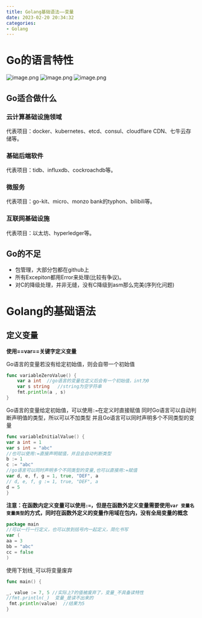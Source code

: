 ```yaml
---
title: Golang基础语法——变量
date: 2023-02-20 20:34:32
categories:
- Golang
---
```

# Go的语言特性
![image.png](https://cdn.staticaly.com/gh/K-Viior/blog-image@master/img/20230220203722.png)
![image.png](https://cdn.staticaly.com/gh/K-Viior/blog-image@master/img/20230220203731.png)
![image.png](https://cdn.staticaly.com/gh/K-Viior/blog-image@master/img/20230220203740.png)
## Go适合做什么
### 云计算基础设施领域
代表项目：docker、kubernetes、etcd、consul、cloudflare CDN、七牛云存储等。
### 基础后端软件
代表项目：tidb、influxdb、cockroachdb等。
### 微服务
代表项目：go-kit、micro、monzo bank的typhon、bilibili等。
### 互联网基础设施
代表项目：以太坊、hyperledger等。
## Go的不足
- 包管理，大部分包都在github上
- 所有Excepiton都用Error来处理(比较有争议)。
- 对C的降级处理，并非无缝，没有C降级到asm那么完美(序列化问题)
# Golang的基础语法
## 定义变量

**使用==var==关键字定义变量**

Go语言的变量若没有给定初始值，则会自带一个初始值
```Go
func variableZeroValue() {
	var a int  //go语言的变量在定义后会有一个初始值，int为0
	var s string   //string为空字符串
	fmt.println(a , s)
}
```
Go语言的变量给定初始值，可以使用`:=`在定义时直接赋值
同时Go语言可以自动判断声明值的类型，所以可以不加类型
并且Go语言可以同时声明多个不同类型的变量
```Go
func variableInitialValue() {
var a int = 1
var s int = "abc"
//也可以使用:=直接声明赋值，并且会自动判断类型
b := 1
c := "abc"
//go语言可以同时声明多个不同类型的变量,也可以直接用:=赋值
var d, e, f, g = 1, true, "DEF", a
// d, e, f, g := 1, true, "DEF", a
d = 5
}
```
**注意：在函数内定义变量可以使用`:=`，但是在函数外定义变量需要使用`var 变量名 变量类型`的方式，同时在函数外定义的变量作用域在包内，没有全局变量的概念**
```Go
package main
//可以一行一行定义，也可以放到括号内一起定义，简化书写
var (
aa = 3
bb = "abc"
cc = false
)
```

使用下划线`_`可以将变量废弃
```Go
func main() {

_, value := 7, 5 //实际上7的值被废弃了，变量_不具备读特性
//fmt.println(_)  变量_是读不出来的
 fmt.println(value)  //结果为5
}
```
